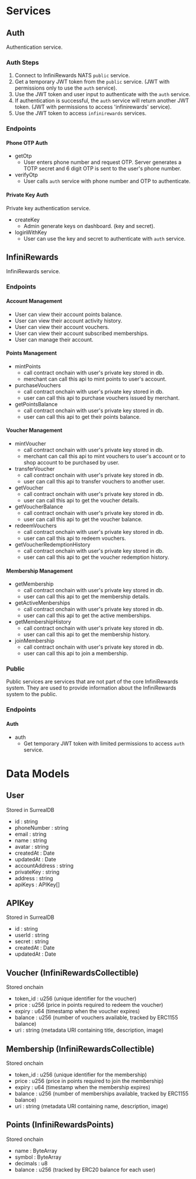 # Services

## Auth
Authentication service.
### Auth Steps
1. Connect to InfiniRewards NATS `public` service.
2. Get a temporary JWT token from the `public` service. (JWT with permissions only to use the `auth` service).
3. Use the JWT token and user input to authenticate with the `auth` service.
4. If authentication is successful, the `auth` service will return another JWT token. (JWT with permissions to access 'infinirewards' service).
5. Use the JWT token to access `infinirewards` services.
### Endpoints
#### Phone OTP Auth
* getOtp
  * User enters phone number and request OTP. Server generates a TOTP secret and 6 digit OTP is sent to the user's phone number.
* verifyOtp
  * User calls `auth` service with phone number and OTP to authenticate.

#### Private Key Auth
Private key authentication service.
* createKey
  * Admin generate keys on dashboard. (key and secret).
* loginWithKey
  * User can use the key and secret to authenticate with `auth` service.

## InfiniRewards
InfiniRewards service.
### Endpoints
#### Account Management
* User can view their account points balance.
* User can view their account activity history.
* User can view their account vouchers.
* User can view their account subscribed memberships.
* User can manage their account.

#### Points Management
* mintPoints
  * call contract onchain with user's private key stored in db.
  * merchant can call this api to mint points to user's account.
* purchaseVouchers
  * call contract onchain with user's private key stored in db.
  * user can call this api to purchase vouchers issued by merchant.
* getPointsBalance
  * call contract onchain with user's private key stored in db.
  * user can call this api to get their points balance.


#### Voucher Management
* mintVoucher
  * call contract onchain with user's private key stored in db.
  * merchant can call this api to mint vouchers to user's account or to shop account to be purchased by user.
* transferVoucher
  * call contract onchain with user's private key stored in db.
  * user can call this api to transfer vouchers to another user.
* getVoucher
  * call contract onchain with user's private key stored in db.
  * user can call this api to get the voucher details.
* getVoucherBalance
  * call contract onchain with user's private key stored in db.
  * user can call this api to get the voucher balance.
* redeemVouchers
  * call contract onchain with user's private key stored in db. 
  * user can call this api to redeem vouchers.
* getVoucherRedemptionHistory
  * call contract onchain with user's private key stored in db.
  * user can call this api to get the voucher redemption history.

#### Membership Management
* getMembership
  * call contract onchain with user's private key stored in db.
  * user can call this api to get the membership details.
* getActiveMenberships
  * call contract onchain with user's private key stored in db.
  * user can call this api to get the active memberships.
* getMembershipHistory
  * call contract onchain with user's private key stored in db.
  * user can call this api to get the membership history.
* joinMembership
  * call contract onchain with user's private key stored in db.
  * user can call this api to join a membership.

### Public
Public services are services that are not part of the core InfiniRewards system. They are used to provide information about the InfiniRewards system to the public.
### Endpoints
#### Auth
* auth
  * Get temporary JWT token with limited permissions to access `auth` service.


# Data Models 

## User
Stored in SurrealDB
* id : string
* phoneNumber : string
* email : string
* name : string
* avatar : string
* createdAt : Date
* updatedAt : Date
* accountAddress : string
* privateKey : string
* address : string
* apiKeys : APIKey[]

## APIKey
Stored in SurrealDB
* id : string
* userId : string
* secret : string
* createdAt : Date
* updatedAt : Date

## Voucher (InfiniRewardsCollectible)
Stored onchain
* token_id : u256 (unique identifier for the voucher)
* price : u256 (price in points required to redeem the voucher)
* expiry : u64 (timestamp when the voucher expires)
* balance : u256 (number of vouchers available, tracked by ERC1155 balance)
* uri : string (metadata URI containing title, description, image)

## Membership (InfiniRewardsCollectible)
Stored onchain
* token_id : u256 (unique identifier for the membership)
* price : u256 (price in points required to join the membership)
* expiry : u64 (timestamp when the membership expires)
* balance : u256 (number of memberships available, tracked by ERC1155 balance)
* uri : string (metadata URI containing name, description, image)

## Points (InfiniRewardsPoints)
Stored onchain
* name : ByteArray
* symbol : ByteArray
* decimals : u8
* balance : u256 (tracked by ERC20 balance for each user)